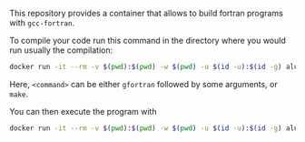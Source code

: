 This repository provides a container that allows to build fortran programs with `gcc-fortran`.

To compile your code run this command in the directory where you would run usually the compilation:

```bash
docker run -it --rm -v $(pwd):$(pwd) -w $(pwd) -u $(id -u):$(id -g) aluschumacher/gcc-fortran:latest <command>
```

Here, `<command>` can be either `gfortran` followed by some arguments, or `make`.

You can then execute the program with 

```bash
docker run -it --rm -v $(pwd):$(pwd) -w $(pwd) -u $(id -u):$(id -g) aluschumacher/gcc-fortran:latest ./<your-binary>
```
